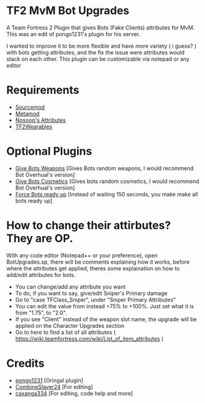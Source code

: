 # TF2 MvM Bot Upgrades
A Team Fortress 2 Plugin that gives Bots (Fake Clients) attributes for MvM. This was an edit of pongo1231's plugin for his server. 

I wanted to improve it to be more flexible and have more variety ( i guess? ) with bots getting attributes, and the fix the issue were attributes would stack on each other. This plugin can be customizable via notepad or any editor


# Requirements
* [Sourcemod](https://www.sourcemod.net/)
* [Metamod](https://www.metamodsource.net/)
* [Nosoop's Attributes](https://github.com/nosoop/tf2attributes)
* [TF2Wearables](https://github.com/nosoop/sourcemod-tf2wearables)

# Optional Plugins 
* [Give Bots Weapons](https://forums.alliedmods.net/showthread.php?t=287668) [Gives Bots random weapons, I would recommend Bot Overhual's version]
* [Give Bots Cosmetics](https://forums.alliedmods.net/showthread.php?p=2456267) [Gives bots random cosmetics, I would recommend Bot Overhual's version]
* [Force Bots ready up](https://forums.alliedmods.net/showthread.php?p=1792358) [Instead of waiting 150 seconds, you make make all bots ready up]

# How to change their attirbutes? They are OP.
With any code editor (Notepad++ or your preference), open BotUpgrades.sp, there will be comments explaining how it works, before where the attributes get applied, theres some explaination on how to add/edit attributes for bots.

* You can change/add any attribute you want
* To do, if you want to say, give/edit Sniper's Primary damage
* Go to "case TFClass_Sniper", under "Sniper Primary Attributes"
* You can edit the value from instead +75% to +100%. Just set what it is from "1.75", to "2.0".
* If you see "Client" instead of the weapon slot name, the upgrade will be applied on the Character Upgrades section
* Go to here to find a list of all attributes ( https://wiki.teamfortress.com/wiki/List_of_item_attributes )

# Credits
* [pongo1231](https://github.com/pongo1231) [Oringal plugin]
* [CombineSlayer24](https://github.com/CombineSlayer24) [For editing]
* [caxanga334](https://github.com/caxanga334) [For editing, code help and more]
